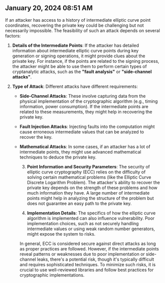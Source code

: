 ## January 20, 2024 08:51 AM
If an attacker has access to a history of intermediate elliptic curve point coordinates, recovering the private key could be challenging but not necessarily impossible. The feasibility of such an attack depends on several factors:

1. **Details of the Intermediate Points**: If the attacker has detailed information about intermediate elliptic curve points during key generation or signing operations, it might provide clues about the private key. For instance, if the points are related to the signing process, the attacker might be able to use them to perform certain types of cryptanalytic attacks, such as the **"fault analysis"** or **"side-channel attacks"**.

2. **Type of Attack**: Different attacks have different requirements:

	- **Side-Channel Attacks**: These involve capturing data from the physical implementation of the cryptographic algorithm (e.g., timing information, power consumption). If the intermediate points are related to these measurements, they might help in recovering the private key.
	- **Fault Injection Attacks**: Injecting faults into the computation might cause erroneous intermediate values that can be analyzed to recover the key.
	- **Mathematical Attacks**: In some cases, if an attacker has a lot of intermediate points, they might use advanced mathematical techniques to deduce the private key.
	  
	  3. **Point Information and Security Parameters**: The security of elliptic curve cryptography (ECC) relies on the difficulty of solving certain mathematical problems (like the Elliptic Curve Discrete Logarithm Problem). The attacker's ability to recover the private key depends on the strength of these problems and how much information they have. A large number of intermediate points might help in analyzing the structure of the problem but does not guarantee an easy path to the private key.
	  
	  4. **Implementation Details**: The specifics of how the elliptic curve algorithm is implemented can also influence vulnerability. Poor implementation choices, such as not securely handling intermediate values or using weak random number generators, might expose the system to risks.
	  
	  In general, ECC is considered secure against direct attacks as long as proper practices are followed. However, if the intermediate points reveal patterns or weaknesses due to poor implementation or side-channel leaks, there's a potential risk, though it's typically difficult and requires sophisticated techniques. To minimize such risks, it is crucial to use well-reviewed libraries and follow best practices for cryptographic implementations.